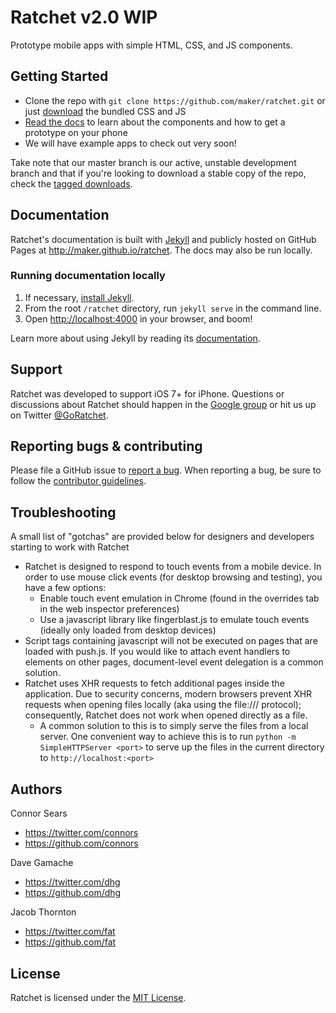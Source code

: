 # Ratchet v2.0 WIP

Prototype mobile apps with simple HTML, CSS, and JS components.

## Getting Started

- Clone the repo with `git clone https://github.com/maker/ratchet.git` or just [download](http://github.com/maker/ratchet/archive/v2.0.0.zip) the bundled CSS and JS
- [Read the docs](http://maker.github.io/ratchet) to learn about the components and how to get a prototype on your phone
- We will have example apps to check out very soon!

Take note that our master branch is our active, unstable development branch and that if you're looking to download a stable copy of the repo, check the [tagged downloads](https://github.com/maker/ratchet/tags).

## Documentation

Ratchet's documentation is built with [Jekyll](http://jekyllrb.com) and publicly hosted on GitHub Pages at <http://maker.github.io/ratchet>. The docs may also be run locally.

### Running documentation locally

1. If necessary, [install Jekyll](http://jekyllrb.com/docs/installation).
2. From the root `/ratchet` directory, run `jekyll serve` in the command line.
3. Open <http://localhost:4000> in your browser, and boom!

Learn more about using Jekyll by reading its [documentation](http://jekyllrb.com/docs/home/).

## Support

Ratchet was developed to support iOS 7+ for iPhone. Questions or discussions about Ratchet should happen in the [Google group](https://groups.google.com/forum/#!forum/goratchet) or hit us up on Twitter [@GoRatchet](https://twitter.com/goratchet).

## Reporting bugs & contributing

Please file a GitHub issue to [report a bug](https://github.com/maker/ratchet/issues). When reporting a bug, be sure to follow the [contributor guidelines](https://github.com/maker/ratchet/blob/master/CONTRIBUTING.md).

## Troubleshooting

A small list of "gotchas" are provided below for designers and developers starting to work with Ratchet

- Ratchet is designed to respond to touch events from a mobile device. In order to use mouse click events (for desktop browsing and testing), you have a few options:
    - Enable touch event emulation in Chrome (found in the overrides tab in the web inspector preferences)
    - Use a javascript library like fingerblast.js to emulate touch events (ideally only loaded from desktop devices)
- Script tags containing javascript will not be executed on pages that are loaded with push.js. If you would like to attach event handlers to elements on other pages, document-level event delegation is a common solution.
- Ratchet uses XHR requests to fetch additional pages inside the application. Due to security concerns, modern browsers prevent XHR requests when opening files locally (aka using the file:/// protocol); consequently, Ratchet does not work when opened directly as a file.
    - A common solution to this is to simply serve the files from a local server. One convenient way to achieve this is to run ```python -m SimpleHTTPServer <port>``` to serve up the files in the current directory to ```http://localhost:<port>```

## Authors

Connor Sears

- <https://twitter.com/connors>
- <https://github.com/connors>

Dave Gamache

- <https://twitter.com/dhg>
- <https://github.com/dhg>

Jacob Thornton

- <https://twitter.com/fat>
- <https://github.com/fat>


## License

Ratchet is licensed under the [MIT License](http://opensource.org/licenses/MIT).
